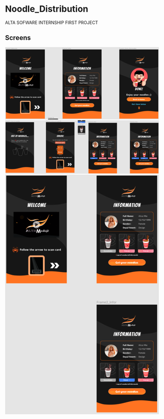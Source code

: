# Noodle_Distribution
ALTA SOFWARE INTERNSHIP FIRST PROJECT

## Screens

<img src="./screenshots/sc1.png" />
<img src="./screenshots/sc2.png" />
<img src="./screenshots/sc3.png" />
